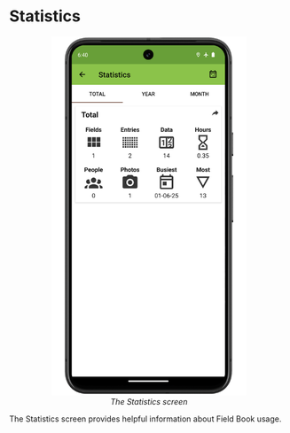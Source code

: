 Statistics
==========

<figure align="center" class="image">
  <img src="_static/images/statistics/statistics_framed.png" width="350px"> 
  <figcaption><i>The Statistics screen</i></figcaption> 
</figure>

The Statistics screen provides helpful information about Field Book usage.